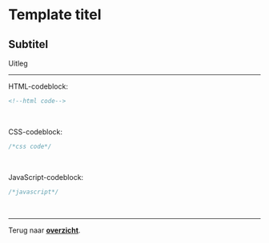 # Template titel

## Subtitel

Uitleg

---

HTML-codeblock:

```html
<!--html code-->
```
<br> 

CSS-codeblock:
```css
/*css code*/
```
<br>

JavaScript-codeblock:
```js
/*javascript*/
```
<br>

---

Terug naar [**overzicht**](./README.md#overview).